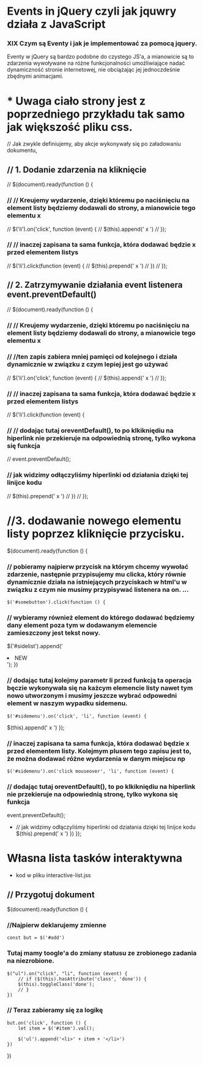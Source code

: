 # Events in jQuery czyli jak jquwry działa z JavaScript

### XIX Czym są Eventy i jak je implementować za pomocą jquery.

Eventy w jQuery są bardzo podobne do czystego JS'a, a mianowicie są to zdarzenia wywoływane na różne funkcjonalności umożliwiające nadać dynamiczność stronie internetowej, nie obciążając jej jednoczdeśnie zbędnymi animacjami.

# \* Uwaga ciało strony jest z poprzedniego przykładu tak samo jak większość pliku css.

// Jak zwykle definiujemy, aby akcje wykonywały się po załadowaniu dokumentu,

## // 1. Dodanie zdarzenia na kliknięcie

// \$(document).ready(function () {

### // // Kreujemy wydarzenie, dzięki któremu po naciśnięciu na element listy będziemy dodawali do strony, a mianowicie tego elementu x

// $('li').on('click', function (event) {
// $(this).append(' x ')
// });

### // // inaczej zapisana ta sama funkcja, która dodawać będzie x przed elementem listys

// $('li').click(function (event) {
// \$(this).prepend(' x ')
// })
// });

## // 2. Zatrzymywanie działania event listenera event.preventDefault()

// \$(document).ready(function () {

### // // Kreujemy wydarzenie, dzięki któremu po naciśnięciu na element listy będziemy dodawali do strony, a mianowicie tego elementu x

### // //ten zapis zabiera mniej pamięci od kolejnego i działa dynamicznie w związku z czym lepiej jest go używać

// $('li').on('click', function (event) {
// $(this).append(' x ')
// });

### // // inaczej zapisana ta sama funkcja, która dodawać będzie x przed elementem listys

// \$('li').click(function (event) {

### // // dodając tutaj oreventDefault(), to po klkikniędiu na hiperlink nie przekieruje na odpowiednią stronę, tylko wykona się funkcja

// event.preventDefault();

### // jak widzimy odłączyliśmy hiperlinki od działania dzięki tej linijce kodu

// \$(this).prepend(' x ')
// })
// });

# //3. dodawanie nowego elementu listy poprzez kliknięcie przycisku.

\$(document).ready(function () {

### // pobieramy najpierw przycisk na którym chcemy wywołać zdarzenie, następnie przypisujemy mu clicka, który równie dynamicznie działa na istniejących przyciskach w html'u w związku z czym nie musimy przypisywać listenera na on. ...

    $('#somebutton').click(function () {

### // wybieramy również element do którego dodawać będziemy dany element poza tym w dodawanym elemencie zamieszczony jest tekst nowy.

\$('#sidelist').append('<li>NEW</li>');
})

### // dodając tutaj kolejmy parametr li przed funkcją ta operacja bęczie wykonywała się na każcym elemencie listy nawet tym nowo utworzonym i musimy jeszcze wybrać odpowedni element w naszym wypadku sidemenu.

    $('#sidemenu').on('click', 'li', function (event) {

\$(this).append(' x ')
});

### // inaczej zapisana ta sama funkcja, która dodawać będzie x przed elementem listy. Kolejmym plusem tego zapisu jest to, że można dodawać różne wydarzenia w danym miejscu np

    $('#sidemenu').on('click mouseover', 'li', function (event) {

### // dodając tutaj oreventDefault(), to po klkikniędiu na hiperlink nie przekieruje na odpowiednią stronę, tylko wykona się funkcja

event.preventDefault();

- // jak widzimy odłączyliśmy hiperlinki od działania dzięki tej linijce kodu
  \$(this).prepend(' x ')
  })
  });

# Własna lista tasków interaktywna

- kod w pliku interactive-list.jss

## // Przygotuj dokument

\$(document).ready(function () {

### //Najpierw deklarujemy zmienne

    const but = $('#add')

### Tutaj mamy toogle'a do zmiany statusu ze zrobionego zadania na niezrobione.

    $("ul").on("click", "li", function (event) {
        // if ($(this).hasAttribute('class', 'done')) {
        $(this).toggleClass('done');
        // }
    })

### // Teraz zabieramy się za logikę

    but.on('click', function () {
        let item = $('#item').val();

        $('ul').append('<li>' + item + '</li>')
    })

})
